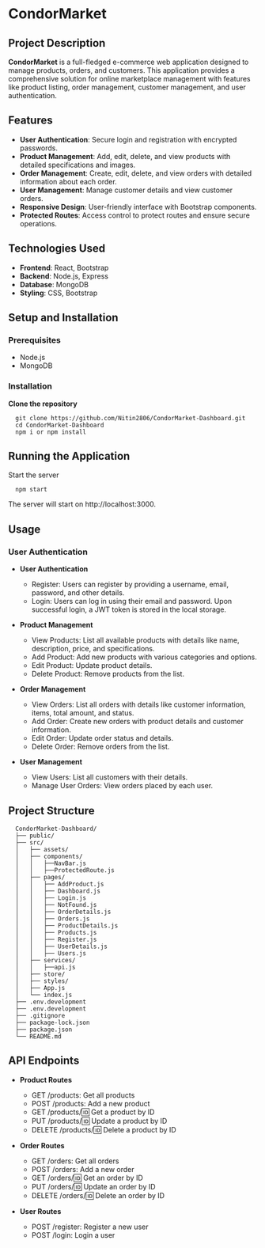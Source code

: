 # CondorMarket

## Project Description

**CondorMarket** is a full-fledged e-commerce web application designed to manage products, orders, and customers. This application provides a comprehensive solution for online marketplace management with features like product listing, order management, customer management, and user authentication.

## Features

- **User Authentication**: Secure login and registration with encrypted passwords.
- **Product Management**: Add, edit, delete, and view products with detailed specifications and images.
- **Order Management**: Create, edit, delete, and view orders with detailed information about each order.
- **User Management**: Manage customer details and view customer orders.
- **Responsive Design**: User-friendly interface with Bootstrap components.
- **Protected Routes**: Access control to protect routes and ensure secure operations.

## Technologies Used

- **Frontend**: React, Bootstrap
- **Backend**: Node.js, Express
- **Database**: MongoDB
- **Styling**: CSS, Bootstrap

## Setup and Installation

### Prerequisites

- Node.js
- MongoDB

### Installation

**Clone the repository**

      git clone https://github.com/Nitin2806/CondorMarket-Dashboard.git
      cd CondorMarket-Dashboard
      npm i or npm install

## Running the Application

Start the server

      npm start
      
The server will start on http://localhost:3000.

## Usage

### User Authentication

- **User Authentication**
  - Register: Users can register by providing a username, email, password, and other details.
  - Login: Users can log in using their email and password. Upon successful login, a JWT token is stored in the local storage.

- **Product Management**
  - View Products: List all available products with details like name, description, price, and specifications.
  - Add Product: Add new products with various categories and options.
  - Edit Product: Update product details.
  - Delete Product: Remove products from the list.

- **Order Management**
  - View Orders: List all orders with details like customer information, items, total amount, and status.
  - Add Order: Create new orders with product details and customer information.
  - Edit Order: Update order status and details.
  - Delete Order: Remove orders from the list.

- **User Management**
  - View Users: List all customers with their details.
  - Manage User Orders: View orders placed by each user.


## Project Structure

      CondorMarket-Dashboard/
      ├── public/
      ├── src/
      │   ├── assets/
      │   ├── components/
      │   │   ├──NavBar.js
      │   │   ├──ProtectedRoute.js
      │   ├── pages/
      │   │   ├── AddProduct.js
      │   │   ├── Dashboard.js
      │   │   ├── Login.js
      │   │   ├── NotFound.js
      │   │   ├── OrderDetails.js
      │   │   ├── Orders.js
      │   │   ├── ProductDetails.js
      │   │   ├── Products.js
      │   │   ├── Register.js
      │   │   ├── UserDetails.js
      │   │   ├── Users.js
      │   ├── services/
      │   │   ├──api.js
      │   ├── store/
      │   ├── styles/
      │   ├── App.js
      │   └── index.js
      ├── .env.development 
      ├── .env.development
      ├── .gitignore
      ├── package-lock.json
      ├── package.json
      └── README.md
          
## API Endpoints

- **Product Routes**
  - GET /products: Get all products
  - POST /products: Add a new product
  - GET /products/:id: Get a product by ID
  - PUT /products/:id: Update a product by ID
  - DELETE /products/:id: Delete a product by ID

- **Order Routes**
  - GET /orders: Get all orders
  - POST /orders: Add a new order
  - GET /orders/:id: Get an order by ID
  - PUT /orders/:id: Update an order by ID
  - DELETE /orders/:id: Delete an order by ID

- **User Routes**
  - POST /register: Register a new user
  - POST /login: Login a user